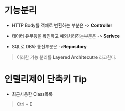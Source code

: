 # 기능분리
- HTTP Body를 객체로 변환하는 부분은 -> __Controller__

- 데이터 유무등을 확인하고 예외처리하는부분은 -> __Serivce__

- SQL로 DB와 통신부분은 ->__Repository__  

> 이러한 기능 분리를 __Layered Architecutre__ 라고한다.

# 인텔리제이 단축키 Tip
- 최근사용한 Class목록
>Ctrl + E